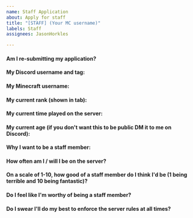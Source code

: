 ```yaml
---
name: Staff Application
about: Apply for staff
title: "[STAFF] (Your MC username)"
labels: Staff
assignees: JasonHorkles

---
```


<!--- If an application is declined, you may submit it again in 1 month. Make sure you meet the requirements (/staff command in-game) before applying. If the application isn't responded to quickly, it may be because we want to give it some more time before making a decision. Be patient. --->

#### Am I re-submitting my application?
<!--- Write your answer on this line --->

#### My Discord username and tag:


#### My Minecraft username:


#### My current rank (shown in tab):


#### My current time played on the server:


#### My current age (if you don't want this to be public DM it to me on Discord):
<!--- Please note that you MUST be over the age of 13 to apply as you can't have a GitHub account if you're under 13 --->


#### Why I want to be a staff member:


#### How often am I / will I be on the server?


#### On a scale of 1-10, how good of a staff member do I think I'd be (1 being terrible and 10 being fantastic)?


#### Do I feel like I'm worthy of being a staff member?


#### Do I swear I'll do my best to enforce the server rules at all times?
